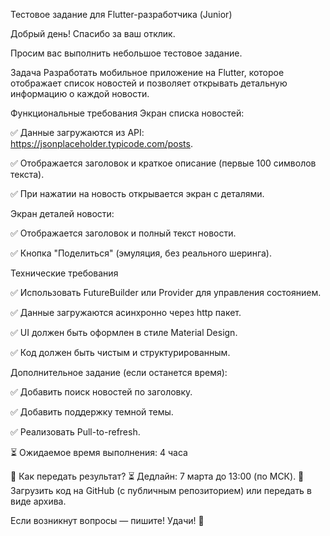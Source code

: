 Тестовое задание для Flutter-разработчика (Junior)

Добрый день! Спасибо за ваш отклик.

Просим вас выполнить небольшое тестовое задание.

Задача
Разработать мобильное приложение на Flutter, которое отображает список новостей и позволяет открывать детальную информацию о каждой новости.

Функциональные требования
Экран списка новостей:

✅ Данные загружаются из API: https://jsonplaceholder.typicode.com/posts.

✅ Отображается заголовок и краткое описание (первые 100 символов текста).

✅ При нажатии на новость открывается экран с деталями.

Экран деталей новости:

✅ Отображается заголовок и полный текст новости.

✅ Кнопка "Поделиться" (эмуляция, без реального шеринга).

Технические требования

✅ Использовать FutureBuilder или Provider для управления состоянием.

✅ Данные загружаются асинхронно через http пакет.

✅ UI должен быть оформлен в стиле Material Design.

✅ Код должен быть чистым и структурированным.

Дополнительное задание (если останется время):


✅ Добавить поиск новостей по заголовку.

✅ Добавить поддержку темной темы.

✅ Реализовать Pull-to-refresh.

⏳ Ожидаемое время выполнения:
4 часа

📌 Как передать результат?
⏳ Дедлайн: 7 марта до 13:00 (по МСК).
📂 Загрузить код на GitHub (с публичным репозиторием) или передать в виде архива.

Если возникнут вопросы — пишите! Удачи! 🚀
